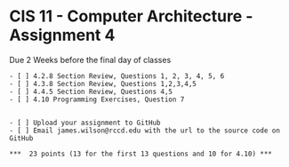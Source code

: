 # CIS 11 - Computer Architecture - Assignment 4
Due 2 Weeks before the final day of classes

    - [ ] 4.2.8 Section Review, Questions 1, 2, 3, 4, 5, 6	
    - [ ] 4.3.8 Section Review, Questions 1,2,3,4,5
    - [ ] 4.4.5 Section Review, Questions 4,5
    - [ ] 4.10 Programming Exercises, Question 7
	
	
    - [ ] Upload your assignment to GitHub
    - [ ] Email james.wilson@rccd.edu with the url to the source code on GitHub	
	
	***  23 points (13 for the first 13 questions and 10 for 4.10) ***
	
	
	
